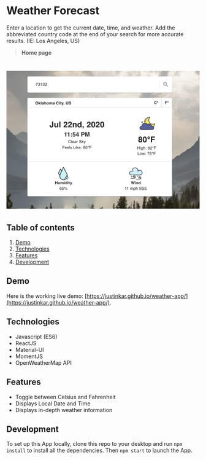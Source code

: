 # Weather Forecast

Enter a location to get the current date, time, and weather. Add the abbreviated country code at the end of your search for more accurate results. (IE: Los Angeles, US)

> **Home page**

# ![Weather App](images/screenshot.png)

## Table of contents

1. [Demo](#demo)
2. [Technologies](#technologies)
3. [Features](#features)
4. [Development](#development)

## Demo

Here is the working live demo:
[https://justinkar.github.io/weather-app/](https://justinkar.github.io/weather-app/).

## Technologies

- Javascript (ES6)
- ReactJS
- Material-UI
- MomentJS
- OpenWeatherMap API

## Features

- Toggle between Celsius and Fahrenheit
- Displays Local Date and Time
- Displays in-depth weather information

## Development

To set up this App locally, clone this repo to your desktop and run `npm install` to install all the dependencies. Then `npm start` to launch the App.
